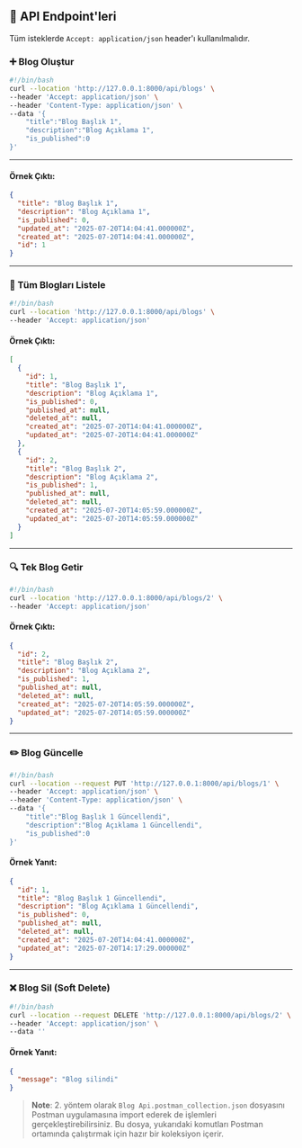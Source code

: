 ## 📡 API Endpoint'leri

Tüm isteklerde `Accept: application/json` header'ı kullanılmalıdır.

### ➕ Blog Oluştur

```bash
#!/bin/bash
curl --location 'http://127.0.0.1:8000/api/blogs' \
--header 'Accept: application/json' \
--header 'Content-Type: application/json' \
--data '{
    "title":"Blog Başlık 1",
    "description":"Blog Açıklama 1",
    "is_published":0
}'
```

---

#### Örnek Çıktı:

```json
{
  "title": "Blog Başlık 1",
  "description": "Blog Açıklama 1",
  "is_published": 0,
  "updated_at": "2025-07-20T14:04:41.000000Z",
  "created_at": "2025-07-20T14:04:41.000000Z",
  "id": 1
}
```

---

### 📄 Tüm Blogları Listele

```bash
#!/bin/bash
curl --location 'http://127.0.0.1:8000/api/blogs' \
--header 'Accept: application/json'
```

#### Örnek Çıktı:

```json
[
  {
    "id": 1,
    "title": "Blog Başlık 1",
    "description": "Blog Açıklama 1",
    "is_published": 0,
    "published_at": null,
    "deleted_at": null,
    "created_at": "2025-07-20T14:04:41.000000Z",
    "updated_at": "2025-07-20T14:04:41.000000Z"
  },
  {
    "id": 2,
    "title": "Blog Başlık 2",
    "description": "Blog Açıklama 2",
    "is_published": 1,
    "published_at": null,
    "deleted_at": null,
    "created_at": "2025-07-20T14:05:59.000000Z",
    "updated_at": "2025-07-20T14:05:59.000000Z"
  }
]
```

---

### 🔍 Tek Blog Getir

```bash
#!/bin/bash
curl --location 'http://127.0.0.1:8000/api/blogs/2' \
--header 'Accept: application/json'
```

#### Örnek Çıktı:

```json
{
  "id": 2,
  "title": "Blog Başlık 2",
  "description": "Blog Açıklama 2",
  "is_published": 1,
  "published_at": null,
  "deleted_at": null,
  "created_at": "2025-07-20T14:05:59.000000Z",
  "updated_at": "2025-07-20T14:05:59.000000Z"
}
```

---

### ✏️ Blog Güncelle

```bash
#!/bin/bash
curl --location --request PUT 'http://127.0.0.1:8000/api/blogs/1' \
--header 'Accept: application/json' \
--header 'Content-Type: application/json' \
--data '{
    "title":"Blog Başlık 1 Güncellendi",
    "description":"Blog Açıklama 1 Güncellendi",
    "is_published":0
}'
```

#### Örnek Yanıt:

```json
{
  "id": 1,
  "title": "Blog Başlık 1 Güncellendi",
  "description": "Blog Açıklama 1 Güncellendi",
  "is_published": 0,
  "published_at": null,
  "deleted_at": null,
  "created_at": "2025-07-20T14:04:41.000000Z",
  "updated_at": "2025-07-20T14:17:29.000000Z"
}
```

---

### ❌ Blog Sil (Soft Delete)

```bash
#!/bin/bash
curl --location --request DELETE 'http://127.0.0.1:8000/api/blogs/2' \
--header 'Accept: application/json' \
--data ''
```

#### Örnek Yanıt:

```json
{
  "message": "Blog silindi"
}
```

> **Note**: 2. yöntem olarak `Blog Api.postman_collection.json` dosyasını Postman uygulamasına import ederek de işlemleri gerçekleştirebilirsiniz. Bu dosya, yukarıdaki komutları Postman ortamında çalıştırmak için hazır bir koleksiyon içerir.
